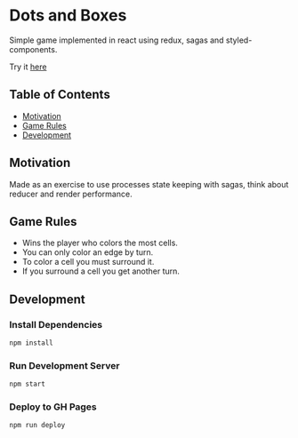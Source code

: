 # Dots and Boxes

Simple game implemented in react using redux, sagas and styled-components.

Try it [here](https://SebastianHGonzalez.github.io/ReactDotsAndBoxes)

## Table of Contents

- [Motivation](#Motivation)
- [Game Rules](#Game)
- [Development](#Development)

## Motivation

Made as an exercise to use processes state keeping with sagas, think about reducer and render  performance.

## Game Rules

- Wins the player who colors the most cells.
- You can only color an edge by turn.
- To color a cell you must surround it.
- If you surround a cell you get another turn.

## Development

### Install Dependencies

``` bash
npm install
```

### Run Development Server

``` bash
npm start
```

### Deploy to GH Pages

``` bash
npm run deploy
```